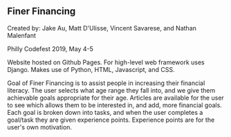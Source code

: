 Finer Financing
---------------

Created by:
Jake Au, Matt D'Ulisse, Vincent Savarese, and Nathan Malenfant

Philly Codefest 2019, May 4-5

Website hosted on Github Pages.  For high-level web framework uses Django.
Makes use of Python, HTML, Javascript, and CSS.

Goal of Finer Financing is to assist people in increasing their financial literacy.
The user selects what age range they fall into, and we give them achievable goals appropriate for their age.
Articles are available for the user to see which allows them to be interested in, and add, more financial goals.
Each goal is broken down into tasks, and when the user completes a goal/task they are given experience points.
Experience points are for the user's own motivation.